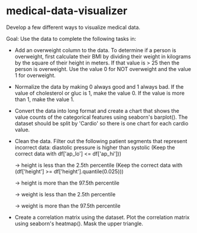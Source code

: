 # medical-data-visualizer
Develop a few different ways to visualize medical data.

Goal: Use the data to complete the following tasks in:

- Add an overweight column to the data. To determine if a person is overweight, first calculate their BMI by dividing their weight in kilograms by the square of their height in meters. If that value is > 25 then the person is overweight. Use the value 0 for NOT overweight and the value 1 for overweight.

- Normalize the data by making 0 always good and 1 always bad. If the value of cholesterol or gluc is 1, make the value 0. If the value is more than 1, make the value 1.

- Convert the data into long format and create a chart that shows the value counts of the categorical features using seaborn's barplot(). The dataset should be split by 'Cardio' so there is one chart for each cardio value.

- Clean the data. Filter out the following patient segments that represent incorrect data:
  diastolic pressure is higher than systolic (Keep the correct data with df['ap_lo'] <= df['ap_hi']))
    
    -> height is less than the 2.5th percentile (Keep the correct data with (df['height'] >= df['height'].quantile(0.025)))
    
    -> height is more than the 97.5th percentile
    
    -> weight is less than the 2.5th percentile
    
    -> weight is more than the 97.5th percentile

- Create a correlation matrix using the dataset. Plot the correlation matrix using seaborn's heatmap(). Mask the upper triangle.
